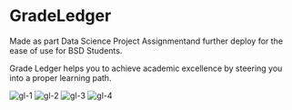 # GradeLedger

Made as part Data Science Project Assignmentand further deploy for the ease of use for BSD Students.

Grade Ledger helps you to achieve academic excellence by steering you into a proper learning path.

![gl-1](https://user-images.githubusercontent.com/20576651/151848491-0eb49b6f-c278-46f3-8dfe-67ad92b2c17d.png)
![gl-2](https://user-images.githubusercontent.com/20576651/151848505-1b6706a8-0340-49c2-a0fa-62ff4a442e73.png)
![gl-3](https://user-images.githubusercontent.com/20576651/151848508-5eb66fd1-1373-4bf4-ad07-a571897b068d.png)
![gl-4](https://user-images.githubusercontent.com/20576651/151848512-46031fb8-c695-407a-ab71-cf484c990bcd.png)
